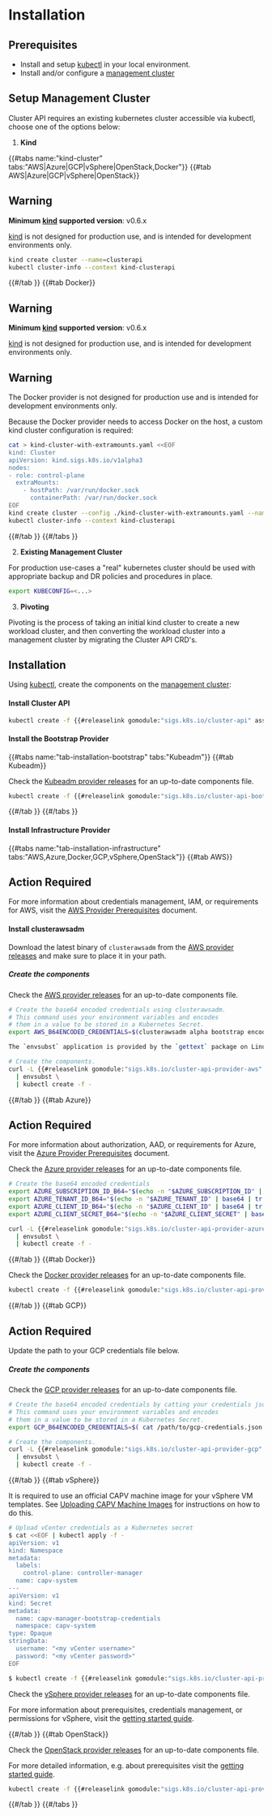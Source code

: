 # Installation

## Prerequisites

- Install and setup [kubectl] in your local environment.
- Install and/or configure a [management cluster]

## Setup Management Cluster

Cluster API requires an existing kubernetes cluster accessible via kubectl, choose one of the options below:

1. **Kind**

{{#tabs name:"kind-cluster" tabs:"AWS|Azure|GCP|vSphere|OpenStack,Docker"}}
{{#tab AWS|Azure|GCP|vSphere|OpenStack}}

<aside class="note warning">

<h1>Warning</h1>

**Minimum [kind] supported version**: v0.6.x

[kind] is not designed for production use, and is intended for development environments only.

</aside>

  ```bash
  kind create cluster --name=clusterapi
  kubectl cluster-info --context kind-clusterapi
  ```
{{#/tab }}
{{#tab Docker}}

<aside class="note warning">

<h1>Warning</h1>

**Minimum [kind] supported version**: v0.6.x

[kind] is not designed for production use, and is intended for development environments only.
</aside>

<aside class="note warning">

<h1>Warning</h1>

The Docker provider is not designed for production use and is intended for development environments only.

</aside>

  Because the Docker provider needs to access Docker on the host, a custom kind cluster configuration is required:

  ```bash
  cat > kind-cluster-with-extramounts.yaml <<EOF
kind: Cluster
apiVersion: kind.sigs.k8s.io/v1alpha3
nodes:
  - role: control-plane
    extraMounts:
      - hostPath: /var/run/docker.sock
        containerPath: /var/run/docker.sock
EOF
  kind create cluster --config ./kind-cluster-with-extramounts.yaml --name clusterapi
  kubectl cluster-info --context kind-clusterapi
  ```
{{#/tab }}
{{#/tabs }}


2. **Existing Management Cluster**

For production use-cases a "real" kubernetes cluster should be used with appropriate backup and DR policies and procedures in place.

```bash
export KUBECONFIG=<...>
```

3. **Pivoting**

Pivoting is the process of taking an initial kind cluster to create a new workload cluster, and then converting the workload cluster into a management cluster by migrating the Cluster API CRD's.


## Installation

Using [kubectl], create the components on the [management cluster]:

#### Install Cluster API

```bash
kubectl create -f {{#releaselink gomodule:"sigs.k8s.io/cluster-api" asset:"cluster-api-components.yaml" version:"0.2.x"}}
```

#### Install the Bootstrap Provider

{{#tabs name:"tab-installation-bootstrap" tabs:"Kubeadm"}}
{{#tab Kubeadm}}

Check the [Kubeadm provider releases](https://github.com/kubernetes-sigs/cluster-api-bootstrap-provider-kubeadm/releases) for an up-to-date components file.

```bash
kubectl create -f {{#releaselink gomodule:"sigs.k8s.io/cluster-api-bootstrap-provider-kubeadm" asset:"bootstrap-components.yaml" version:"0.1.x"}}
```

{{#/tab }}
{{#/tabs }}


#### Install Infrastructure Provider

{{#tabs name:"tab-installation-infrastructure" tabs:"AWS,Azure,Docker,GCP,vSphere,OpenStack"}}
{{#tab AWS}}

<aside class="note warning">

<h1>Action Required</h1>

For more information about credentials management, IAM, or requirements for AWS, visit the [AWS Provider Prerequisites](https://github.com/kubernetes-sigs/cluster-api-provider-aws/blob/master/docs/prerequisites.md) document.

</aside>

#### Install clusterawsadm

Download the latest binary of `clusterawsadm` from the [AWS provider releases] and make sure to place it in your path.

##### Create the components

Check the [AWS provider releases] for an up-to-date components file.

```bash
# Create the base64 encoded credentials using clusterawsadm.
# This command uses your environment variables and encodes
# them in a value to be stored in a Kubernetes Secret.
export AWS_B64ENCODED_CREDENTIALS=$(clusterawsadm alpha bootstrap encode-aws-credentials)

The `envsubst` application is provided by the `gettext` package on Linux and via Brew on MacOS.

# Create the components.
curl -L {{#releaselink gomodule:"sigs.k8s.io/cluster-api-provider-aws" asset:"infrastructure-components.yaml" version:"0.4.x"}} \
  | envsubst \
  | kubectl create -f -
```

{{#/tab }}
{{#tab Azure}}

<aside class="note warning">

<h1>Action Required</h1>

For more information about authorization, AAD, or requirements for Azure, visit the [Azure Provider Prerequisites](https://github.com/kubernetes-sigs/cluster-api-provider-azure/blob/master/docs/getting-started.md#prerequisites) document.

</aside>

Check the [Azure provider releases](https://github.com/kubernetes-sigs/cluster-api-provider-azure/releases) for an up-to-date components file.

```bash
# Create the base64 encoded credentials
export AZURE_SUBSCRIPTION_ID_B64="$(echo -n "$AZURE_SUBSCRIPTION_ID" | base64 | tr -d '\n')"
export AZURE_TENANT_ID_B64="$(echo -n "$AZURE_TENANT_ID" | base64 | tr -d '\n')"
export AZURE_CLIENT_ID_B64="$(echo -n "$AZURE_CLIENT_ID" | base64 | tr -d '\n')"
export AZURE_CLIENT_SECRET_B64="$(echo -n "$AZURE_CLIENT_SECRET" | base64 | tr -d '\n')"
```

```bash
curl -L {{#releaselink gomodule:"sigs.k8s.io/cluster-api-provider-azure" asset:"infrastructure-components.yaml" version:"0.3.x"}} \
  | envsubst \
  | kubectl create -f -
```

{{#/tab }}
{{#tab Docker}}

Check the [Docker provider releases](https://github.com/kubernetes-sigs/cluster-api-provider-docker/releases) for an up-to-date components file.

```bash
kubectl create -f {{#releaselink gomodule:"sigs.k8s.io/cluster-api-provider-docker" asset:"provider-components.yaml" version:"0.2.x"}}
```

{{#/tab }}
{{#tab GCP}}

<aside class="note warning">

<h1>Action Required</h1>

Update the path to your GCP credentials file below.

</aside>

##### Create the components

Check the [GCP provider releases](https://github.com/kubernetes-sigs/cluster-api-provider-gcp/releases) for an up-to-date components file.

```bash
# Create the base64 encoded credentials by catting your credentials json.
# This command uses your environment variables and encodes
# them in a value to be stored in a Kubernetes Secret.
export GCP_B64ENCODED_CREDENTIALS=$( cat /path/to/gcp-credentials.json | base64 | tr -d '\n' )

# Create the components.
curl -L {{#releaselink gomodule:"sigs.k8s.io/cluster-api-provider-gcp" asset:"infrastructure-components.yaml" version:"0.3.x"}} \
  | envsubst \
  | kubectl create -f -
```

{{#/tab }}
{{#tab vSphere}}

It is required to use an official CAPV machine image for your vSphere VM templates. See [Uploading CAPV Machine Images](https://github.com/kubernetes-sigs/cluster-api-provider-vsphere/blob/master/docs/getting_started.md#uploading-the-capv-machine-image) for instructions on how to do this.

```bash
# Upload vCenter credentials as a Kubernetes secret
$ cat <<EOF | kubectl apply -f -
apiVersion: v1
kind: Namespace
metadata:
  labels:
    control-plane: controller-manager
  name: capv-system
---
apiVersion: v1
kind: Secret
metadata:
  name: capv-manager-bootstrap-credentials
  namespace: capv-system
type: Opaque
stringData:
  username: "<my vCenter username>"
  password: "<my vCenter password>"
EOF

$ kubectl create -f {{#releaselink gomodule:"sigs.k8s.io/cluster-api-provider-vsphere" asset:"infrastructure-components.yaml" version:"0.5.x"}}
```

Check the [vSphere provider releases](https://github.com/kubernetes-sigs/cluster-api-provider-vsphere/releases) for an up-to-date components file.

For more information about prerequisites, credentials management, or permissions for vSphere, visit the [getting started guide](https://github.com/kubernetes-sigs/cluster-api-provider-vsphere/blob/master/docs/getting_started.md).

{{#/tab }}
{{#tab OpenStack}}

Check the [OpenStack provider releases](https://github.com/kubernetes-sigs/cluster-api-provider-openstack/releases) for an up-to-date components file.

For more detailed information, e.g. about prerequisites visit the [getting started guide](https://github.com/kubernetes-sigs/cluster-api-provider-openstack/blob/master/docs/getting-started.md).

```bash
kubectl create -f {{#releaselink gomodule:"sigs.k8s.io/cluster-api-provider-openstack" asset:"infrastructure-components.yaml" version:"0.2.x"}}
```

{{#/tab }}
{{#/tabs }}


<!-- links -->
[kubectl]: https://kubernetes.io/docs/tasks/tools/install-kubectl/
[components]: ../reference/glossary.md#provider-components
[kind]: https://sigs.k8s.io/kind
[management cluster]: ../reference/glossary.md#management-cluster
[target cluster]: ../reference/glossary.md#target-cluster
[AWS provider releases]: https://github.com/kubernetes-sigs/cluster-api-provider-aws/releases
